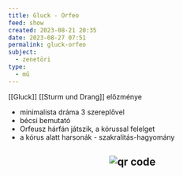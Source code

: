 ```yaml
---
title: Gluck - Orfeo
feed: show
created: 2023-08-21 20:35
date: 2023-08-27 07:51
permalink: gluck-orfeo
subject:
  - zenetöri
type:
  - mű
---
```


[[Gluck]]
[[Sturm und Drang]] előzménye

- minimalista dráma 3 szereplővel
- bécsi bemutató
- Orfeusz hárfán játszik, a kórussal felelget
- a kórus alatt harsonák - szakralitás-hagyomány



## <p style="text-align: center;"><img src="https://chart.googleapis.com/chart?cht=qr&chl=https://notes.andrasdenes.com/gluck-orfeo&chs=180x180&choe=UTF-8&chld=L|2" alt="qr code"></p>

